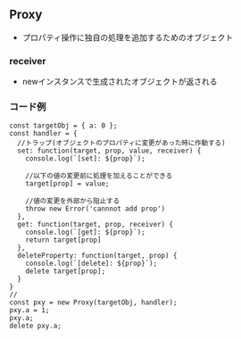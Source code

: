 ## Proxy
- プロパティ操作に独自の処理を追加するためのオブジェクト

### receiver
- newインスタンスで生成されたオブジェクトが返される

### コード例
    const targetObj = { a: 0 };
    const handler = {
      //トラップ(オブジェクトのプロパティに変更があった時に作動する)
      set: function(target, prop, value, receiver) {
        console.log(`[set]: ${prop}`);
    
        //以下の値の変更前に処理を加えることができる
        target[prop] = value;
    
        //値の変更を外部から阻止する
        throw new Error('cannnot add prop')
      },
      get: function(target, prop, receiver) {
        console.log(`[get]: ${prop}`);
        return target[prop]
      },
      deleteProperty: function(target, prop) {
        console.log(`[delete]: ${prop}`);
        delete target[prop];
      }
    }
    //
    const pxy = new Proxy(targetObj, handler);
    pxy.a = 1;
    pxy.a;
    delete pxy.a;
